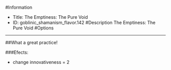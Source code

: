 #Information
 - Title: The Emptiness: The Pure Void
 - ID: goblinic_shamanism_flavor.142
#Description
The Emptiness: The Pure Void
#Options

___
##What a great practice!

###Efects:<ul><li>change innovativeness = 2</li></ul>
